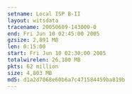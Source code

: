 ```yaml
---
setname: Local ISP B-II
layout: witsdata
tracename: 20050609-143000-0
end: Fri Jun 10 02:45:00 2005
gzsize: 2,891 MB
len: 0:15:00
start: Fri Jun 10 02:30:00 2005
totalwirelen: 26,100 MB
pkts: 62 million
size: 4,803 MB
md5: d1a2d7068e60b6a7c471584459ba819b
---
```

